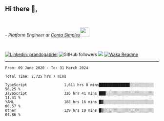 <h2>Hi there  👋,</h2> </br>

<p><em>- Platform Engineer at <a href="https://contasimples.com">Conta Simples</a><img src="https://media.giphy.com/media/WUlplcMpOCEmTGBtBW/giphy.gif" width="30"> 
</em></p></br>


[![Linkedin: prandogabriel](https://img.shields.io/badge/-prandogabriel-blue?style=flat-square&logo=Linkedin&logoColor=white&link=https://www.linkedin.com/in/prandogabriel/)](https://www.linkedin.com/in/prandogabriel)
![GitHub followers](https://img.shields.io/github/followers/prandogabriel?label=Follow&style=social)
![](https://visitor-badge.glitch.me/badge?page_id=prandogabriel.prandogabriel)
[![Waka Readme](https://github.com/prandogabriel/prandogabriel/actions/workflows/update-stats.yml.yml/badge.svg)](https://github.com/prandogabriel/prandogabriel/actions/workflows/update-stats.yml.yml)

---

<!--START_SECTION:waka-->

```golang
From: 09 June 2020 - To: 31 March 2024

Total Time: 2,725 hrs 7 mins

TypeScript                 1,611 hrs 8 mins██████████████░░░░░░░░░░░   56.25 %
JavaScript                 326 hrs 41 mins ███░░░░░░░░░░░░░░░░░░░░░░   11.41 %
YAML                       188 hrs 16 mins █▓░░░░░░░░░░░░░░░░░░░░░░░   06.57 %
Other                      139 hrs 10 mins █▒░░░░░░░░░░░░░░░░░░░░░░░   04.86 %
```

<!--END_SECTION:waka-->
